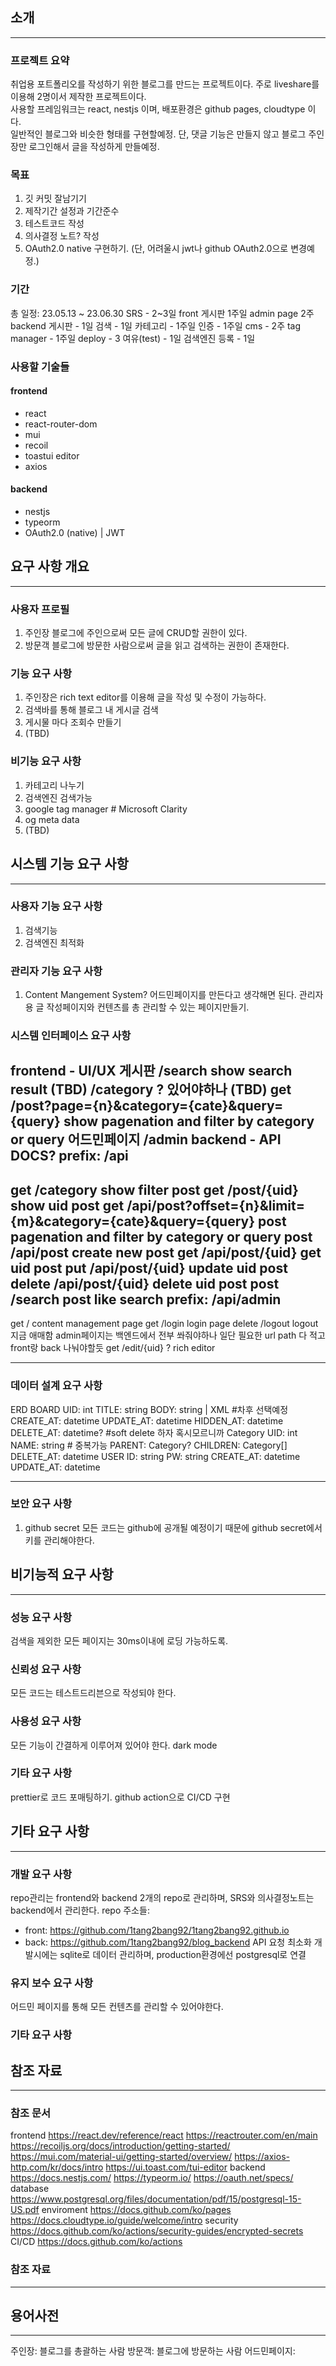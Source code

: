 ## 소개
---
### 프로젝트 요약
취업용 포트폴리오를 작성하기 위한 블로그를 만드는 프로젝트이다.
주로 liveshare를 이용해 2명이서 제작한 프로젝트이다.
<br/>
사용할 프레임워크는 react, nestjs 이며, 배포환경은 github pages, cloudtype 이다.
<br/>
일반적인 블로그와 비슷한 형태를 구현할예정. 
단, 댓글 기능은 만들지 않고 블로그 주인장만 로그인해서 글을 작성하게 만들예정.
### 목표
1. 깃 커밋 잘남기기
2. 제작기간 설정과 기간준수
3. 테스트코드 작성
4. 의사결정 노트? 작성
5. OAuth2.0 native 구현하기. (단, 어려울시 jwt나 github OAuth2.0으로 변경예정.)
### 기간
총 일정: 23.05.13 ~ 23.06.30
SRS - 2~3일
front
게시판 1주일
admin page 2주
backend
게시판 - 1일
검색 - 1일
카테고리 - 1주일
인증 - 1주일
cms - 2주
tag manager - 1주일
deploy - 3
여유(test) - 1일
검색엔진 등록 - 1일
### 사용할 기술들
#### frontend
- react
- react-router-dom
- mui
- recoil
- toastui editor
- axios
#### backend
- nestjs
- typeorm
- OAuth2.0 (native) | JWT
## 요구 사항 개요
---
### 사용자 프로필
1. 주인장
블로그에 주인으로써 모든 글에 CRUD할 권한이 있다.
2. 방문객
블로그에 방문한 사람으로써 글을 읽고 검색하는 권한이 존재한다.
### 기능 요구 사항
1. 주인장은 rich text editor를 이용해 글을 작성 및 수정이 가능하다.
2. 검색바를 통해 블로그 내 게시글 검색
3. 게시물 마다 조회수 만들기
4. (TBD)
### 비기능 요구 사항
1. 카테고리 나누기
2. 검색엔진 검색가능
3. google tag manager # Microsoft Clarity
4. og meta data
5. (TBD)
## 시스템 기능 요구 사항
---
### 사용자 기능 요구 사항
1. 검색기능
2. 검색엔진 최적화
### 관리자 기능 요구 사항
1. Content Mangement System?
어드민페이지를 만든다고 생각해면 된다.
관리자용 글 작성페이지와 컨텐츠를 총 관리할 수 있는 페이지만들기.
### 시스템 인터페이스 요구 사항
frontend - UI/UX
게시판
/search
show search result
(TBD)
/category
? 있어야하나
(TBD)
get /post?page={n}&category={cate}&query={query}
show pagenation and filter by category or query
어드민페이지
/admin
backend - API DOCS?
prefix: /api
---
get /category
show filter post
get /post/{uid}
show uid post
get /api/post?offset={n}&limit={m}&category={cate}&query={query}
post pagenation and filter by category or query
post /api/post
create new post
get /api/post/{uid}
get uid post
put /api/post/{uid}
update uid post
delete /api/post/{uid}
delete uid post
post /search
post like search
prefix: /api/admin
---
get /
content management page
get /login
login page
delete /logout
logout
지금 애매함 admin페이지는 백엔드에서 전부 쏴줘야하나
일단 필요한 url path 다 적고 front랑 back 나눠야할듯
get /edit/{uid} ?
rich editor

---
### 데이터 설계 요구 사항
ERD 
BOARD
UID: int
TITLE: string
BODY: string | XML #차후 선택예정
CREATE_AT: datetime
UPDATE_AT: datetime
HIDDEN_AT: datetime
DELETE_AT: datetime? #soft delete 하자 혹시모르니까
Category
UID: int
NAME: string # 중복가능
PARENT: Category?
CHILDREN: Category[]
DELETE_AT: datetime
USER
ID: string
PW: string
CREATE_AT: datetime
UPDATE_AT: datetime

---
### 보안 요구 사항
1. github secret
모든 코드는 github에 공개될 예정이기 때문에 github secret에서 키를 관리해야한다.
## 비기능적 요구 사항
---
### 성능 요구 사항
검색을 제외한 모든 페이지는 30ms이내에 로딩 가능하도록.
### 신뢰성 요구 사항
모든 코드는 테스트드리븐으로 작성되야 한다.
### 사용성 요구 사항
모든 기능이 간결하게 이루어져 있어야 한다.
dark mode
### 기타 요구 사항
prettier로 코드 포매팅하기.
github action으로 CI/CD 구현
## 기타 요구 사항
---
### 개발 요구 사항
repo관리는 frontend와 backend 2개의 repo로 관리하며, 
SRS와 의사결정노트는 backend에서 관리한다.
repo 주소들:
 - front: https://github.com/1tang2bang92/1tang2bang92.github.io
 - back: https://github.com/1tang2bang92/blog_backend
API 요청 최소화
개발시에는 sqlite로 데이터 관리하며,
production환경에선 postgresql로 연결
### 유지 보수 요구 사항
어드민 페이지를 통해 모든 컨텐츠를 관리할 수 있어야한다.
### 기타 요구 사항
## 참조 자료
---
### 참조 문서
frontend
https://react.dev/reference/react
https://reactrouter.com/en/main
https://recoiljs.org/docs/introduction/getting-started/
https://mui.com/material-ui/getting-started/overview/
https://axios-http.com/kr/docs/intro
https://ui.toast.com/tui-editor
backend
https://docs.nestjs.com/
https://typeorm.io/
https://oauth.net/specs/
database
https://www.postgresql.org/files/documentation/pdf/15/postgresql-15-US.pdf
enviroment
https://docs.github.com/ko/pages
https://docs.cloudtype.io/guide/welcome/intro
security
https://docs.github.com/ko/actions/security-guides/encrypted-secrets
CI/CD
https://docs.github.com/ko/actions
### 참조 자료

---
## 용어사전
---
주인장: 블로그를 총괄하는 사람
방문객: 블로그에 방문하는 사람
어드민페이지: 